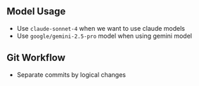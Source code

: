 ## Model Usage
- Use `claude-sonnet-4` when we want to use claude models
- Use `google/gemini-2.5-pro` model when using gemini model

## Git Workflow
- Separate commits by logical changes